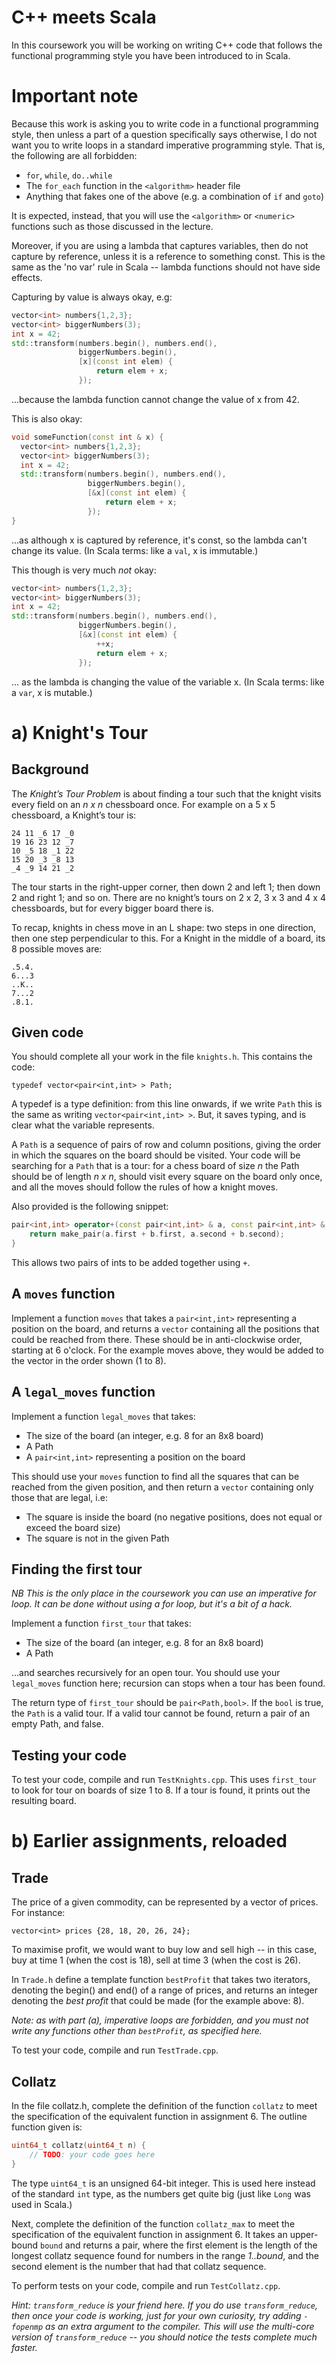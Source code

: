 # C++ meets Scala

In this coursework you will be working on writing C++ code that follows the functional programming style you have been introduced to in Scala.

# Important note

Because this work is asking you to write code in a functional programming style, then unless a part of a question specifically says otherwise, I do not want you to write loops in a standard imperative programming style.  That is, the following are all forbidden:

- `for`, `while`, `do..while`
- The `for_each` function in the `<algorithm>` header file
- Anything that fakes one of the above (e.g. a combination of `if` and `goto`)

It is expected, instead, that you will use the `<algorithm>` or `<numeric>` functions such as those discussed in the lecture.

Moreover, if you are using a lambda that captures variables, then do not capture by reference, unless it is a reference to something const.  This is the same as the 'no var' rule in Scala -- lambda functions should not have side effects.

Capturing by value is always okay, e.g:

```c++
vector<int> numbers{1,2,3};
vector<int> biggerNumbers(3);
int x = 42;
std::transform(numbers.begin(), numbers.end(),
               biggerNumbers.begin(),
               [x](const int elem) {  
                   return elem + x;
               });
```

...because the lambda function cannot change the value of x from 42.

This is also okay:

```c++
void someFunction(const int & x) {
  vector<int> numbers{1,2,3};
  vector<int> biggerNumbers(3);
  int x = 42;
  std::transform(numbers.begin(), numbers.end(),
                 biggerNumbers.begin(),
                 [&x](const int elem) {
                     return elem + x;
                 });
}
```

...as although x is captured by reference, it's const, so the lambda can't change its value.  (In Scala terms: like a `val`, x is immutable.)

This though is very much *not* okay:

```c++
vector<int> numbers{1,2,3};
vector<int> biggerNumbers(3);
int x = 42;
std::transform(numbers.begin(), numbers.end(),
               biggerNumbers.begin(),
               [&x](const int elem) {
                   ++x;
                   return elem + x;
               });
```

... as the lambda is changing the value of the variable x.  (In Scala terms: like a `var`, x is mutable.)

# a) Knight's Tour

## Background

The *Knight’s Tour Problem* is about finding a tour such that the knight visits
every field on an *n x n* chessboard once. For example on a 5 x 5 chessboard, a
Knight’s tour is:

`24 11 _6 17 _0`  
`19 16 23 12 _7`  
`10 _5 18 _1 22`  
`15 20 _3 _8 13`  
`_4 _9 14 21 _2`
 
The tour starts in the right-upper corner, then down 2 and left 1; then down 2 and right 1; and so on.  There are no knight’s tours on 2 x 2, 3 x 3 and 4 x 4 chessboards,
but for every bigger board there is.

To recap, knights in chess move in an L shape: two steps in one direction, then one step perpendicular to this.  For a Knight in the middle of a board, its 8 possible moves are:

`.5.4.`  
`6...3`  
`..K..`  
`7...2`  
`.8.1.`

## Given code

You should complete all your work in the file `knights.h`.  This contains the code:

`typedef vector<pair<int,int> > Path;`

A typedef is a type definition: from this line onwards, if we write `Path` this is the same as writing `vector<pair<int,int> >`.  But, it saves typing, and is clear what the variable represents.

A `Path` is a sequence of pairs of row and column positions, giving the order in which the squares on the board should be visited.  Your code will be searching for a `Path` that is a tour: for a chess board of size *n* the Path should be of length *n x n*, should visit every square on the board only once, and all the moves should follow the rules of how a knight moves.

Also provided is the following snippet:

```c++
pair<int,int> operator+(const pair<int,int> & a, const pair<int,int> & b) {
    return make_pair(a.first + b.first, a.second + b.second);
}
```

This allows two pairs of ints to be added together using `+`.

## A `moves` function

Implement a function `moves` that takes a `pair<int,int>` representing a position on the board, and returns a `vector` containing all the positions that could be reached from there.  These should be in anti-clockwise order, starting at 6 o'clock.  For the example moves above, they would be added to the vector in the order shown (1 to 8).


## A `legal_moves` function

Implement a function `legal_moves` that takes:

- The size of the board (an integer, e.g. 8 for an 8x8 board)
- A Path
- A `pair<int,int>` representing a position on the board

This should use your `moves` function to find all the squares that can be reached from the given position, and then return a `vector` containing only those that are legal, i.e:

- The square is inside the board (no negative positions, does not equal or exceed the board size)
- The square is not in the given Path

## Finding the first tour

*NB This is the only place in the coursework you can use an imperative for loop.  It can be done without using a for loop, but it's a bit of a hack.*

Implement a function `first_tour` that takes:

- The size of the board (an integer, e.g. 8 for an 8x8 board)
- A Path

...and searches recursively for an open tour.  You should use your `legal_moves` function here; recursion can stops when a tour has been found.

The return type of `first_tour` should be `pair<Path,bool>`.  If the `bool` is true, the `Path` is a valid tour.  If a valid tour cannot be found, return a pair of an empty Path, and false.

## Testing your code

To test your code, compile and run `TestKnights.cpp`.  This uses `first_tour` to look for tour on boards of size 1 to 8.  If a tour is found, it prints out the resulting board.

# b) Earlier assignments, reloaded

## Trade

The price of a given commodity, can be represented by a vector of prices.  For instance:

`vector<int> prices {28, 18, 20, 26, 24};`  

To maximise profit, we would want to buy low and sell high -- in this case, buy at time 1 (when the cost is 18), sell at time 3 (when the cost is 26).

In `Trade.h` define a template function `bestProfit` that takes two iterators, denoting the begin() and end() of a range of prices, and returns an integer denoting the *best profit* that could be made (for the example above: 8).

*Note: as with part (a), imperative loops are forbidden, and you must not write any functions other than `bestProfit`, as specified here.*

To test your code, compile and run `TestTrade.cpp`.

## Collatz

In the file collatz.h, complete the definition of the function `collatz` to meet the specification of the equivalent function in assignment 6.  The outline function given is:

```c++
uint64_t collatz(uint64_t n) {
    // TODO: your code goes here
}
```

The type `uint64_t` is an unsigned 64-bit integer.  This is used here instead of the standard `int` type, as the numbers get quite big (just like `Long` was used in Scala.)

Next, complete the definition of the function `collatz_max` to meet the specification of the equivalent function in assignment 6.  It takes an upper-bound `bound` and returns a pair, where the first element is the length of the longest collatz sequence found for numbers in the range *1..bound*, and the second element is the number that had that collatz sequence.

To perform tests on your code, compile and run `TestCollatz.cpp`.

*Hint: `transform_reduce` is your friend here.  If you do use `transform_reduce`, then once your code is working, just for your own curiosity, try adding `-fopenmp` as an extra argument to the compiler.  This will use the multi-core version of `transform_reduce` -- you should notice the tests complete much faster.*
